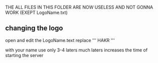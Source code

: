 THE ALL FILES IN THIS FOLDER ARE NOW USELESS AND NOT GONNA WORK (EXEPT LogoName.txt)


## changing the logo

open and edit the LogoName.text replace 
 '''
 HAKR
 '''

with your name use only 3-4 laters much laters increases the time of starting the server 
